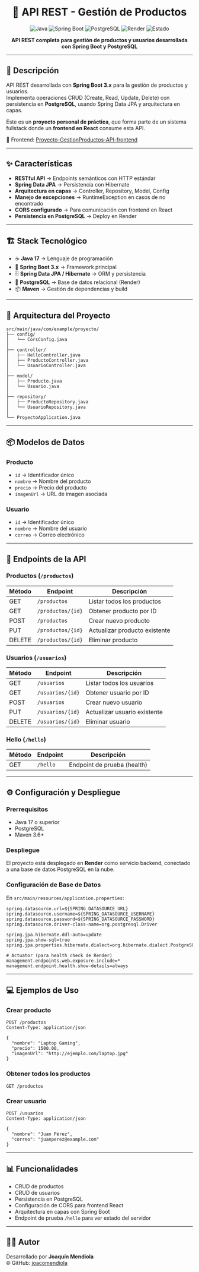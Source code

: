 <div align="center">

# 🛒 API REST - Gestión de Productos

![Java](https://img.shields.io/badge/Java-17-red)
![Spring Boot](https://img.shields.io/badge/Spring_Boot-3.x-brightgreen)
![PostgreSQL](https://img.shields.io/badge/PostgreSQL-15-blue)
![Render](https://img.shields.io/badge/Deploy-Render-purple)
![Estado](https://img.shields.io/badge/Estado-Terminado-brightgreen)

**API REST completa para gestión de productos y usuarios desarrollada con Spring Boot y PostgreSQL**

</div>

---

## 📖 Descripción
API REST desarrollada con **Spring Boot 3.x** para la gestión de productos y usuarios.  
Implementa operaciones CRUD (Create, Read, Update, Delete) con persistencia en **PostgreSQL**, usando Spring Data JPA y arquitectura en capas.  

Este es un **proyecto personal de práctica**, que forma parte de un sistema fullstack donde un **frontend en React** consume esta API. 

🔗 Frontend: [Proyecto-GestionProductos-API-frontend](https://github.com/joacomendiola/Proyecto-GestionProductos-API-frontend)

---

## ✨ Características

- **RESTful API** → Endpoints semánticos con HTTP estándar  
- **Spring Data JPA** → Persistencia con Hibernate  
- **Arquitectura en capas** → Controller, Repository, Model, Config  
- **Manejo de excepciones** → RuntimeException en casos de no encontrado  
- **CORS configurado** → Para comunicación con frontend en React  
- **Persistencia en PostgreSQL** → Deploy en Render  

---

## 🏗️ Stack Tecnológico

- ☕ **Java 17** → Lenguaje de programación  
- 🍃 **Spring Boot 3.x** → Framework principal  
- 🗄️ **Spring Data JPA / Hibernate** → ORM y persistencia  
- 🐘 **PostgreSQL** → Base de datos relacional (Render)  
- 📦 **Maven** → Gestión de dependencias y build  

---

## 📂 Arquitectura del Proyecto

```text
src/main/java/com/example/proyecto/
├── config/
│   └── CorsConfig.java
│
├── controller/
│   ├── HelloController.java
│   ├── ProductoController.java
│   └── UsuarioController.java
│
├── model/
│   ├── Producto.java
│   └── Usuario.java
│
├── repository/
│   ├── ProductoRepository.java
│   └── UsuarioRepository.java
│
└── ProyectoApplication.java
```

---

## 📦 Modelos de Datos

### Producto
- `id` → Identificador único  
- `nombre` → Nombre del producto  
- `precio` → Precio del producto  
- `imagenUrl` → URL de imagen asociada  

### Usuario
- `id` → Identificador único  
- `nombre` → Nombre del usuario  
- `correo` → Correo electrónico  

---

## 🔗 Endpoints de la API

### Productos (`/productos`)
| Método | Endpoint         | Descripción                     |
|--------|------------------|---------------------------------|
| GET    | `/productos`     | Listar todos los productos      |
| GET    | `/productos/{id}`| Obtener producto por ID         |
| POST   | `/productos`     | Crear nuevo producto            |
| PUT    | `/productos/{id}`| Actualizar producto existente   |
| DELETE | `/productos/{id}`| Eliminar producto               |

### Usuarios (`/usuarios`)
| Método | Endpoint        | Descripción                     |
|--------|-----------------|---------------------------------|
| GET    | `/usuarios`     | Listar todos los usuarios       |
| GET    | `/usuarios/{id}`| Obtener usuario por ID          |
| POST   | `/usuarios`     | Crear nuevo usuario             |
| PUT    | `/usuarios/{id}`| Actualizar usuario existente    |
| DELETE | `/usuarios/{id}`| Eliminar usuario                |

### Hello (`/hello`)
| Método | Endpoint  | Descripción                 |
|--------|-----------|-----------------------------|
| GET    | `/hello`  | Endpoint de prueba (health) |

---

## ⚙️ Configuración y Despliegue

### Prerrequisitos
- Java 17 o superior  
- PostgreSQL  
- Maven 3.6+  

### Despliegue
El proyecto está desplegado en **Render** como servicio backend, conectado a una base de datos PostgreSQL en la nube.  

### Configuración de Base de Datos
En `src/main/resources/application.properties`:

```properties
spring.datasource.url=${SPRING_DATASOURCE_URL}
spring.datasource.username=${SPRING_DATASOURCE_USERNAME}
spring.datasource.password=${SPRING_DATASOURCE_PASSWORD}
spring.datasource.driver-class-name=org.postgresql.Driver

spring.jpa.hibernate.ddl-auto=update
spring.jpa.show-sql=true
spring.jpa.properties.hibernate.dialect=org.hibernate.dialect.PostgreSQLDialect

# Actuator (para health check de Render)
management.endpoints.web.exposure.include=*
management.endpoint.health.show-details=always
```
---

## 💻 Ejemplos de Uso

### Crear producto
```http
POST /productos
Content-Type: application/json

{
  "nombre": "Laptop Gaming",
  "precio": 1500.00,
  "imagenUrl": "http://ejemplo.com/laptop.jpg"
}
```

### Obtener todos los productos
```http
GET /productos
```

### Crear usuario
```http
POST /usuarios
Content-Type: application/json

{
  "nombre": "Juan Pérez",
  "correo": "juanperez@example.com"
}
```

---

## 📊 Funcionalidades

- CRUD de productos  
- CRUD de usuarios  
- Persistencia en PostgreSQL  
- Configuración de CORS para frontend React  
- Arquitectura en capas con Spring Boot  
- Endpoint de prueba `/hello` para ver estado del servidor  

---

## 👨‍💻 Autor
Desarrollado por **Joaquín Mendiola**  
🌐 GitHub: [joacomendiola](https://github.com/joacomendiola)

